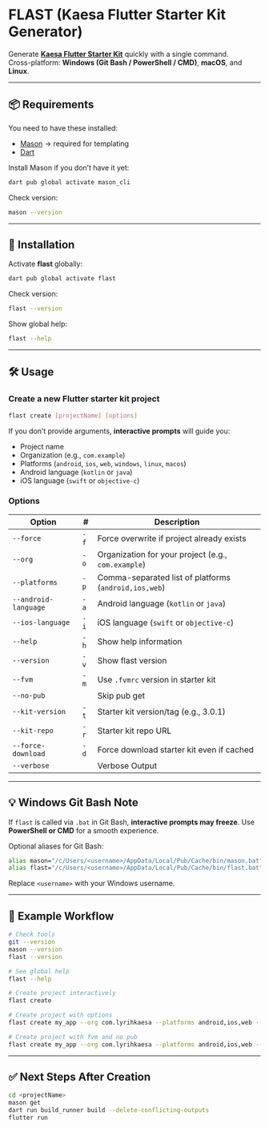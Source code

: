 # FLAST (Kaesa Flutter Starter Kit Generator)

Generate **[Kaesa Flutter Starter Kit](https://github.com/lyrihkaesa/flutter_starter_kit)** quickly with a single command.  
Cross-platform: **Windows (Git Bash / PowerShell / CMD)**, **macOS**, and **Linux**.

---

## 📦 Requirements

You need to have these installed:

- [Mason](https://pub.dev/packages/mason_cli) → required for templating
- [Dart](https://dart.dev/get-dart)

Install Mason if you don’t have it yet:

```bash
dart pub global activate mason_cli
```

Check version:

```bash
mason --version
```

---

## 🚀 Installation

Activate **flast** globally:

```bash
dart pub global activate flast
```

Check version:

```bash
flast --version
```

Show global help:

```bash
flast --help
```

---

## 🛠️ Usage

### Create a new Flutter starter kit project

```bash
flast create [projectName] [options]
```

If you don’t provide arguments, **interactive prompts** will guide you:

- Project name
- Organization (e.g., `com.example`)
- Platforms (`android`, `ios`, `web`, `windows`, `linux`, `macos`)
- Android language (`kotlin` or `java`)
- iOS language (`swift` or `objective-c`)

### Options

| Option               | #    | Description                                           |
| -------------------- | ---- | ----------------------------------------------------- |
| `--force`            | `-f` | Force overwrite if project already exists             |
| `--org`              | `-o` | Organization for your project (e.g., `com.example`)   |
| `--platforms`        | `-p` | Comma-separated list of platforms (`android,ios,web`) |
| `--android-language` | `-a` | Android language (`kotlin` or `java`)                 |
| `--ios-language`     | `-i` | iOS language (`swift` or `objective-c`)               |
| `--help`             | `-h` | Show help information                                 |
| `--version`          | `-v` | Show flast version                                    |
| `--fvm`              | `-m` | Use `.fvmrc` version in starter kit                   |
| `--no-pub`           |      | Skip pub get                                          |
| `--kit-version`      | `-t` | Starter kit version/tag (e.g., 3.0.1)                 |
| `--kit-repo`         | `-r` | Starter kit repo URL                                  |
| `--force-download`   | `-d` | Force download starter kit even if cached             |
| `--verbose`          |      | Verbose Output                                        |

---

## 💡 Windows Git Bash Note

If `flast` is called via `.bat` in Git Bash, **interactive prompts may freeze**.
Use **PowerShell or CMD** for a smooth experience.

Optional aliases for Git Bash:

```bash
alias mason="/c/Users/<username>/AppData/Local/Pub/Cache/bin/mason.bat"
alias flast="/c/Users/<username>/AppData/Local/Pub/Cache/bin/flast.bat"
```

Replace `<username>` with your Windows username.

---

## 📖 Example Workflow

```bash
# Check tools
git --version
mason --version
flast --version

# See global help
flast --help

# Create project interactively
flast create

# Create project with options
flast create my_app --org com.lyrihkaesa --platforms android,ios,web --android-language kotlin --ios-language swift --force

# Create project with fvm and no pub
flast create my_app --org com.lyrihkaesa --platforms android,ios,web --android-language kotlin --ios-language swift --force --no-pub --fvm
```

---

## ✅ Next Steps After Creation

```bash
cd <projectName>
mason get
dart run build_runner build --delete-conflicting-outputs
flutter run
```
